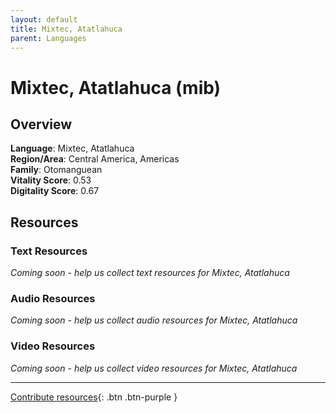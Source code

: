 ```yaml
---
layout: default
title: Mixtec, Atatlahuca
parent: Languages
---
```


# Mixtec, Atatlahuca (mib)

## Overview

**Language**: Mixtec, Atatlahuca  
**Region/Area**: Central America, Americas  
**Family**: Otomanguean  
**Vitality Score**: 0.53  
**Digitality Score**: 0.67  

## Resources

### Text Resources
*Coming soon - help us collect text resources for Mixtec, Atatlahuca*

### Audio Resources
*Coming soon - help us collect audio resources for Mixtec, Atatlahuca*

### Video Resources
*Coming soon - help us collect video resources for Mixtec, Atatlahuca*

---

[Contribute resources](https://fairtrain.github.io/){: .btn .btn-purple }
